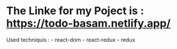 ## <h1>The Linke for my Poject is : https://todo-basam.netlify.app/ 

Used techniquis : 
    - react-dom
    - react-redux
    - redux


